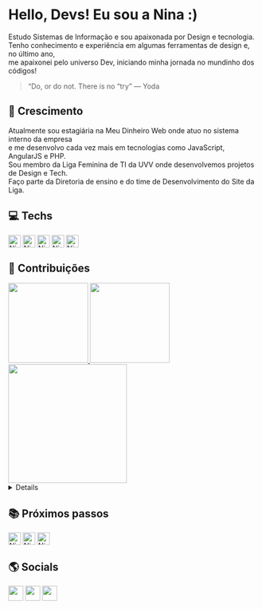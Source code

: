 
# Hello, Devs! Eu sou a Nina :)
Estudo Sistemas de Informação e sou apaixonada por Design e tecnologia.<br>
Tenho conhecimento e experiência em algumas ferramentas de design e, no último ano, <br>
me apaixonei pelo universo Dev, iniciando minha jornada no mundinho dos códigos!  
> “Do, or do not. There is no “try” — Yoda


## 🚀 Crescimento
Atualmente sou estagiária na Meu Dinheiro Web onde atuo no sistema interno da empresa <br>
e me desenvolvo cada vez mais em tecnologias como JavaScript, AngularJS e PHP. <br>
Sou membro da Liga Feminina de TI da UVV onde desenvolvemos projetos de Design e Tech. <br> 
Faço parte da Diretoria de ensino e do time de Desenvolvimento do Site da Liga. <br>
    
## 💻 Techs
<div style="display: inline_block">
  <img align="center" alt="Nina-HTML" height="25" src="https://img.shields.io/badge/HTML5-E34F26.svg?style=for-the-badge&logo=HTML5&logoColor=white">
  <img align="center" alt="Nina-CSS" height="25" src="https://img.shields.io/badge/CSS3-1572B6.svg?style=for-the-badge&logo=CSS3&logoColor=white">
  <img align="center" alt="Nina-Js" height="25" src="https://img.shields.io/badge/JavaScript-F7DF1E.svg?style=for-the-badge&logo=JavaScript&logoColor=black">	 
  <img align="center" alt="Nina-AngularJS" height="25" src="https://img.shields.io/badge/Angular-0F0F11.svg?style=for-the-badge&logo=Angular&logoColor=white">  
  <img align="center" alt="Nina-PHP" height="25" src="https://img.shields.io/badge/PHP-777BB4.svg?style=for-the-badge&logo=PHP&logoColor=white">
</div>

## 🎲 Contribuições    
  <div>
    <a href="https://github.com/marinalomeu">
    <img height="160em" src="https://github-readme-stats.vercel.app/api/top-langs/?username=marinalomeu&layout=compact&langs_count=7&theme=tokyonight"/>
    <picture>
      <source
        srcset="https://github-readme-stats.vercel.app/api?username=marinalomeu&show_icons=true&theme=tokyonight"
        media="(prefers-color-scheme: dark)"
      />
      <img height="160em" src="https://github-readme-stats.vercel.app/api?username=marinalomeu&show_icons=true&theme=tokyonight" />
    </picture>
</div>   

<div align="left">
    <img height="238em" src="https://github-readme-activity-graph.vercel.app/graph?username=marinalomeu&bg_color=1a1b27&color=70a5fd&line=38bdae&point=bf91f3&area=true&hide_border=false" radius="40">
</div>

<details><summary><h4>My Projects </h4></summary>
    <div>
        <p align="left">
            <a href="https://github.com/marinalomeu/HeroesGallery">
                <img height="100" src="https://github-readme-stats.vercel.app/api/pin/?username=marinalomeu&repo=HeroesGallery&theme=tokyonight" alt="GitHub Stats" />
            </a>
            <a href="https://github.com/marinalomeu/portfolio">
                <img height="100" src="https://github-readme-stats.vercel.app/api/pin/?username=marinalomeu&repo=portfolio&theme=tokyonight" alt="GitHub Stats" />
            </a>
        </p>
    </div>
</details>


## 📚 Próximos passos
<div>
<!--     <img align="center" alt="Nina-MUI" height="25" src="https://img.shields.io/badge/MUI-007FFF.svg?style=for-the-badge&logo=MUI&logoColor=white"> -->
    <img align="center" alt="Nina-Bootstrap" height="25" src="https://img.shields.io/badge/Bootstrap-7952B3.svg?style=for-the-badge&logo=Bootstrap&logoColor=white">
    <img align="center" alt="Nina-React" height="25" src="https://img.shields.io/badge/React-61DAFB.svg?style=for-the-badge&logo=React&logoColor=black">
<!--     <img align="center" alt="Nina-Vue.js" height="25" src="https://img.shields.io/badge/Vue.js-4FC08D.svg?style=for-the-badge&logo=vuedotjs&logoColor=white"> -->
    <img align="center" alt="Nina-TS" height="25" src="https://img.shields.io/badge/TypeScript-3178C6.svg?style=for-the-badge&logo=TypeScript&logoColor=white">
</div>

      
## 🌎 Socials	  
 <div>
    <a href = "mailto:marinablomeu@gmail.com"><img height="30" src="https://img.shields.io/badge/-Gmail-%23333?style=for-the-badge&logo=gmail&logoColor=white" target="_blank"></a>
    <a href= "https://www.linkedin.com/in/marinalomeu/"><img height= "30"src= "https://img.shields.io/badge/LinkedIn-0A66C2.svg?style=for-the-badge&logo=LinkedIn&logoColor=white"></a>
    <a href= "https://discord.gg/marinalomeu" target="_blank"><img height="30" src="https://img.shields.io/badge/Discord-7289DA?style=for-the-badge&logo=discord&logoColor=white"></a>  
</div>


<!--
![𝚐𝚒𝚝𝚑𝚞𝚋 𝚐𝚛𝚊𝚙𝚑](https://github-readme-activity-graph.vercel.app/graph?username=marinalomeu&theme=tokyonight&hide_border=true&area=true)
-->

